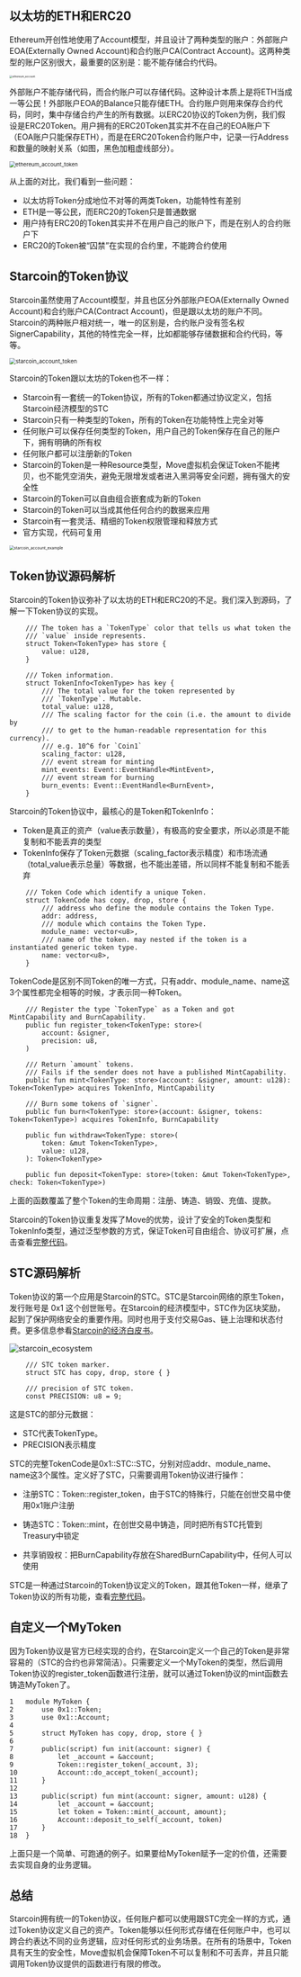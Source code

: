 ## 以太坊的ETH和ERC20

Ethereum开创性地使用了Account模型，并且设计了两种类型的账户：外部账户EOA(Externally Owned Account)和合约账户CA(Contract Account)。这两种类型的账户区别很大，最重要的区别是：能不能存储合约代码。

<img src="https://tva1.sinaimg.cn/large/008i3skNly1gw4119di3vj312o0l6myl.jpg" alt="ethereum_account" style="zoom:33%;" />

外部账户不能存储代码，而合约账户可以存储代码。这种设计本质上是将ETH当成一等公民！外部账户EOA的Balance只能存储ETH。合约账户则用来保存合约代码，同时，集中存储合约产生的所有数据。以ERC20协议的Token为例，我们假设是ERC20Token。用户拥有的ERC20Token其实并不在自己的EOA账户下（EOA账户只能保存ETH），而是在ERC20Token合约账户中，记录一行Address和数量的映射关系（如图，黑色加粗虚线部分）。

<img src="https://tva1.sinaimg.cn/large/008i3skNly1gw42kguzwuj30j707t0ta.jpg" alt="ethereum_account_token" style="zoom:67%;" />

从上面的对比，我们看到一些问题：

* 以太坊将Token分成地位不对等的两类Token，功能特性有差别
* ETH是一等公民，而ERC20的Token只是普通数据
* 用户持有ERC20的Token其实并不在用户自己的账户下，而是在别人的合约账户下
* ERC20的Token被“囚禁”在实现的合约里，不能跨合约使用



## Starcoin的Token协议

Starcoin虽然使用了Account模型，并且也区分外部账户EOA(Externally Owned Account)和合约账户CA(Contract Account)，但是跟以太坊的账户不同。Starcoin的两种账户相对统一，唯一的区别是，合约账户没有签名权SignerCapability，其他的特性完全一样，比如都能够存储数据和合约代码，等等。

<img src="https://tva1.sinaimg.cn/large/008i3skNly1gw43q501eij30bz08z3yq.jpg" alt="starcoin_account_token" style="zoom:70%;" />

Starcoin的Token跟以太坊的Token也不一样：

* Starcoin有一套统一的Token协议，所有的Token都通过协议定义，包括Starcoin经济模型的STC
* Starcoin只有一种类型的Token，所有的Token在功能特性上完全对等
* 任何账户可以保存任何类型的Token，用户自己的Token保存在自己的账户下，拥有明确的所有权
* 任何账户都可以注册新的Token
* Starcoin的Token是一种Resource类型，Move虚拟机会保证Token不能拷贝，也不能凭空消失，避免无限增发或者进入黑洞等安全问题，拥有强大的安全性
* Starcoin的Token可以自由组合嵌套成为新的Token
* Starcoin的Token可以当成其他任何合约的数据来应用
* Starcoin有一套灵活、精细的Token权限管理和释放方式
* 官方实现，代码可复用

<img src="https://tva1.sinaimg.cn/large/008i3skNly1gw4413mziqj30n60c9gmc.jpg" alt="starcoin_account_example" style="zoom:50%;" />



## Token协议源码解析

Starcoin的Token协议弥补了以太坊的ETH和ERC20的不足。我们深入到源码，了解一下Token协议的实现。

~~~
    /// The token has a `TokenType` color that tells us what token the
    /// `value` inside represents.
    struct Token<TokenType> has store {
        value: u128,
    }
    
    /// Token information.
    struct TokenInfo<TokenType> has key {
        /// The total value for the token represented by
        /// `TokenType`. Mutable.
        total_value: u128,
        /// The scaling factor for the coin (i.e. the amount to divide by
        /// to get to the human-readable representation for this currency).
        /// e.g. 10^6 for `Coin1`
        scaling_factor: u128,
        /// event stream for minting
        mint_events: Event::EventHandle<MintEvent>,
        /// event stream for burning
        burn_events: Event::EventHandle<BurnEvent>,
    }
~~~

Starcoin的Token协议中，最核心的是Token和TokenInfo：

* Token是真正的资产（value表示数量），有极高的安全要求，所以必须是不能复制和不能丢弃的类型
* TokenInfo保存了Token元数据（scaling_factor表示精度）和市场流通（total_value表示总量）等数据，也不能出差错，所以同样不能复制和不能丢弃

~~~Move
    /// Token Code which identify a unique Token.
    struct TokenCode has copy, drop, store {
        /// address who define the module contains the Token Type.
        addr: address,
        /// module which contains the Token Type.
        module_name: vector<u8>,
        /// name of the token. may nested if the token is a instantiated generic token type.
        name: vector<u8>,
    }
~~~

TokenCode是区别不同Token的唯一方式，只有addr、module_name、name这3个属性都完全相等的时候，才表示同一种Token。

~~~Move
    /// Register the type `TokenType` as a Token and got MintCapability and BurnCapability.
    public fun register_token<TokenType: store>(
        account: &signer,
        precision: u8,
    )
    
    /// Return `amount` tokens.
    /// Fails if the sender does not have a published MintCapability.
    public fun mint<TokenType: store>(account: &signer, amount: u128): Token<TokenType> acquires TokenInfo, MintCapability
    
    /// Burn some tokens of `signer`.
    public fun burn<TokenType: store>(account: &signer, tokens: Token<TokenType>) acquires TokenInfo, BurnCapability
    
    public fun withdraw<TokenType: store>(
        token: &mut Token<TokenType>,
        value: u128,
    ): Token<TokenType>
    
    public fun deposit<TokenType: store>(token: &mut Token<TokenType>, check: Token<TokenType>)
~~~

上面的函数覆盖了整个Token的生命周期：注册、铸造、销毁、充值、提款。

Starcoin的Token协议重复发挥了Move的优势，设计了安全的Token类型和TokenInfo类型，通过泛型参数的方式，保证Token可自由组合、协议可扩展，点击查看[完整代码](https://github.com/starcoinorg/starcoin/blob/master/vm/stdlib/modules/Token.move)。



## STC源码解析

Token协议的第一个应用是Starcoin的STC。STC是Starcoin网络的原生Token，发行账号是 0x1 这个创世账号。在Starcoin的经济模型中，STC作为区块奖励，起到了保护网络安全的重要作用。同时也用于支付交易Gas、链上治理和状态付费。更多信息参看[Starcoin的经济白皮书](https://starcoin.org/zh/overview/economy_whitepaper/)。

![starcoin_ecosystem](https://tva1.sinaimg.cn/large/008i3skNly1gw49l596tnj30dt077gm1.jpg)

~~~Move
    /// STC token marker.
    struct STC has copy, drop, store { }

    /// precision of STC token.
    const PRECISION: u8 = 9;
~~~

这是STC的部分元数据：

* STC代表TokenType。
* PRECISION表示精度

STC的完整TokenCode是0x1::STC::STC，分别对应addr、module_name、name这3个属性。定义好了STC，只需要调用Token协议进行操作：

* 注册STC：Token::register_token，由于STC的特殊行，只能在创世交易中使用0x1账户注册

* 铸造STC：Token::mint，在创世交易中铸造，同时把所有STC托管到Treasury中锁定
* 共享销毁权：把BurnCapability存放在SharedBurnCapability中，任何人可以使用

STC是一种通过Starcoin的Token协议定义的Token，跟其他Token一样，继承了Token协议的所有功能，查看[完整代码](https://github.com/starcoinorg/starcoin/blob/master/vm/stdlib/modules/STC.move)。



## 自定义一个MyToken

因为Token协议是官方已经实现的合约，在Starcoin定义一个自己的Token是非常容易的（STC的合约也非常简洁）。只需要定义一个MyToken的类型，然后调用Token协议的register_token函数进行注册，就可以通过Token协议的mint函数去铸造MyToken了。

~~~Move
1   module MyToken {
2       use 0x1::Token;
3       use 0x1::Account;
4
5       struct MyToken has copy, drop, store { }
6
7       public(script) fun init(account: signer) {
8           let _account = &account;
9           Token::register_token(_account, 3);
10          Account::do_accept_token(_account);
11      }
12
13      public(script) fun mint(account: signer, amount: u128) {
14          let _account = &account;
15          let token = Token::mint(_account, amount);
16          Account::deposit_to_self(_account, token)
17      }
18  }
~~~

上面只是一个简单、可跑通的例子。如果要给MyToken赋予一定的价值，还需要去实现自身的业务逻辑。



## 总结

Starcoin拥有统一的Token协议，任何账户都可以使用跟STC完全一样的方式，通过Token协议定义自己的资产。Token能够以任何形式存储在任何账户中，也可以跨合约表达不同的业务逻辑，应对任何形式的业务场景。在所有的场景中，Token具有天生的安全性，Move虚拟机会保障Token不可以复制和不可丢弃，并且只能调用Token协议提供的函数进行有限的修改。

